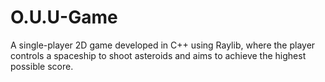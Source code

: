 # O.U.U-Game

 A single-player 2D game developed in C++ using Raylib, where the player controls a spaceship to shoot asteroids and aims to 
achieve the highest possible score.
